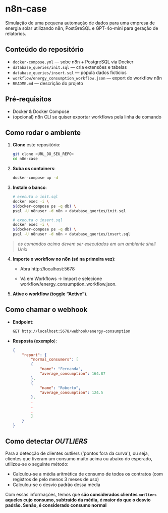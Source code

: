 # n8n-case

Simulação de uma pequena automação de dados para uma empresa de energia solar utilizando n8n, PostGreSQL e GPT-4o-mini para geração de relatórios.

## Conteúdo do repositório

- `docker-compose.yml` — sobe n8n + PostgreSQL via Docker  
- `database_queries/init.sql` — cria extensões e tabelas  
- `database_queries/insert.sql` — popula dados fictícios  
- `workflow/energy_consumption_workflow.json` — export do workflow n8n  
- `README.md` — descrição do projeto

## Pré-requisitos

- Docker & Docker Compose  
- (opcional) n8n CLI se quiser exportar workflows pela linha de comando

## Como rodar o ambiente

1. **Clone** este repositório:  
   ```bash
   git clone <URL_DO_SEU_REPO>
   cd n8n-case

2. **Suba os containers**:
    ```bash
    docker-compose up -d

3. **Instale o banco**:
    ```bash
    # executa o init.sql
    docker exec -i \
    $(docker-compose ps -q db) \
    psql -U n8nuser -d n8n < database_queries/init.sql

    # executa o insert.sql
    docker exec -i \
    $(docker-compose ps -q db) \
    psql -U n8nuser -d n8n < database_queries/insert.sql

> *os comandos acima devem ser executados em um ambiente shell Unix*

4. **Importe o workflow no n8n (só na primeira vez)**:
    - Abra http://localhost:5678

    - Vá em Workflows → Import e selecione workflow/energy_consumption_workflow.json.

5. **Ative o workflow (toggle “Active”)**.

## Como chamar o webhook
 - **Endpoint**:
    ```bash
    GET http://localhost:5678/webhook/energy-consumption

- **Resposta (exemplo**):
    ```json
    {
        "report": {
            "normal_consumers": [
            {
                "name": "Fernanda",
                "average_consumption": 164.87
            },
            {
                "name": "Roberto",
                "average_consumption": 124.5
            },
            .
            .
            .
            ]
        }
    }

## Como detectar *OUTLIERS*
Para a detecção de clientes outliers ('pontos fora da curva'), ou seja, clientes que tiveram um consumo muito acima ou abaixo do esperado, utilizou-se o seguinte método:

- Calculou-se a média aritmética de consumo de todos os contratos (com registros de pelo menos 3 meses de uso)
- Calculou-se o desvio padrão dessa média

Com essas informações, temos que **são considerados clientes ```outliers``` aqueles cujo consumo, subtraído da média, é maior do que o desvio padrão. Senão, é considerado consumo normal**